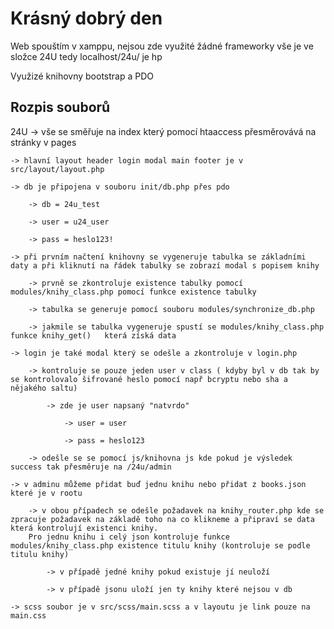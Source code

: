 <h1>Krásný dobrý den</h1>

Web spouštím v xamppu, nejsou zde využité žádné frameworky vše je ve složce 24U tedy localhost/24u/ je hp

Využizé knihovny bootstrap a PDO

<h2>Rozpis souborů</h2>
24U -> vše se směřuje na index který pomocí htaaccess přesměrovává na stránky v pages

    -> hlavní layout header login modal main footer je v src/layout/layout.php

    -> db je připojena v souboru init/db.php přes pdo

        -> db = 24u_test

        -> user = u24_user

        -> pass = heslo123!

    -> při prvním načtení knihovny se vygeneruje tabulka se základními daty a při kliknutí na řádek tabulky se zobrazí modal s popisem knihy

        -> prvně se zkontroluje existence tabulky pomocí modules/knihy_class.php pomocí funkce existence tabulky

        -> tabulka se generuje pomocí souboru modules/synchronize_db.php

        -> jakmile se tabulka vygeneruje spustí se modules/knihy_class.php funkce knihy_get()   která získá data

    -> login je také modal který se odešle a zkontroluje v login.php

        -> kontroluje se pouze jeden user v class ( kdyby byl v db tak by se kontrolovalo šifrované heslo pomocí např bcryptu nebo sha a nějakého saltu)

            -> zde je user napsaný "natvrdo"

                -> user = user

                -> pass = heslo123

        -> odešle se se pomocí js/knihovna js kde pokud je výsledek success tak přesměruje na /24u/admin

    -> v adminu můžeme přidat buď jednu knihu nebo přidat z books.json které je v rootu

        -> v obou případech se odešle požadavek na knihy_router.php kde se zpracuje požadavek na základě toho na co klikneme a připraví se data která kontrolují existenci knihy.
        Pro jednu knihu i celý json kontroluje funkce modules/knihy_class.php existence titulu knihy (kontroluje se podle titulu knihy)

            -> v případě jedné knihy pokud existuje jí neuloží

            -> v případě jsonu uloží jen ty knihy které nejsou v db

    -> scss soubor je v src/scss/main.scss a v layoutu je link pouze na main.css